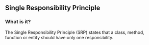 ## Single Responsibility Principle

### What is it?

The Single Responsibility Principle (SRP) states that a class, method, function or entity should have only one responsibility.
